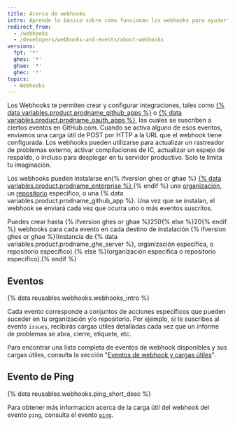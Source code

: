 ```yaml
---
title: Acerca de webhooks
intro: Aprende lo básico sobre cómo funcionan los webhooks para ayudarte a ccrear y configurar integraciones.
redirect_from:
  - /webhooks
  - /developers/webhooks-and-events/about-webhooks
versions:
  fpt: '*'
  ghes: '*'
  ghae: '*'
  ghec: '*'
topics:
  - Webhooks
---
```


Los Webhooks te permiten crear y configurar integraciones, tales como [{% data variables.product.prodname_github_apps %}](/apps/building-github-apps/) o [{% data variables.product.prodname_oauth_apps %}](/apps/building-oauth-apps/), las cuales se suscriben a ciertos eventos en GitHub.com. Cuando se activa alguno de esos eventos, enviamos una carga útil de POST por HTTP a la URL que el webhook tiene configurada. Los webhooks pueden utilizarse para actualizar un rastreador de problemas externo, activar compilaciones de IC, actualizar un espejo de respaldo, o incluso para desplegar en tu servidor productivo. Solo te limita tu imaginación.

Los webhooks pueden instalarse en{% ifversion ghes or ghae %} [{% data variables.product.prodname_enterprise %}](/rest/reference/enterprise-admin#global-webhooks/),{% endif %} una [organización][org-hooks], un [repositorio][repo-hooks] específico, o una {% data variables.product.prodname_github_app %}. Una vez que se instalan, el webhook se enviará cada vez que ocurra uno o más eventos suscritos.

Puedes crear hasta {% ifversion ghes or ghae %}250{% else %}20{% endif %} webhooks para cada evento en cada destino de instalación {% ifversion ghes or ghae %}(instancia de {% data variables.product.prodname_ghe_server %}, organización específica, o repositorio específico).{% else %}(organización específica o repositorio específico).{% endif %}

## Eventos

{% data reusables.webhooks.webhooks_intro %}

Cada evento corresponde a conjuntos de acciones específicos que pueden suceder en tu organización y/o repositorio. Por ejemplo, si te suscribes al evento `issues`, recibirás cargas útiles detalladas cada vez que un informe de problemas se abra, cierre, etiquete, etc.

Para encontrar una lista completa de eventos de webhook disponibles y sus cargas útiles, consulta la sección "[Eventos de webhook y cargas útiles](/developers/webhooks-and-events/webhook-events-and-payloads)".

## Evento de Ping

{% data reusables.webhooks.ping_short_desc %}

Para obtener más información acerca de la carga útil del webhook del evento `ping`, consulta el evento [`ping`](/webhooks/event-payloads/#ping).

[org-hooks]: /rest/reference/orgs#webhooks/
[repo-hooks]: /rest/reference/repos#webhooks
